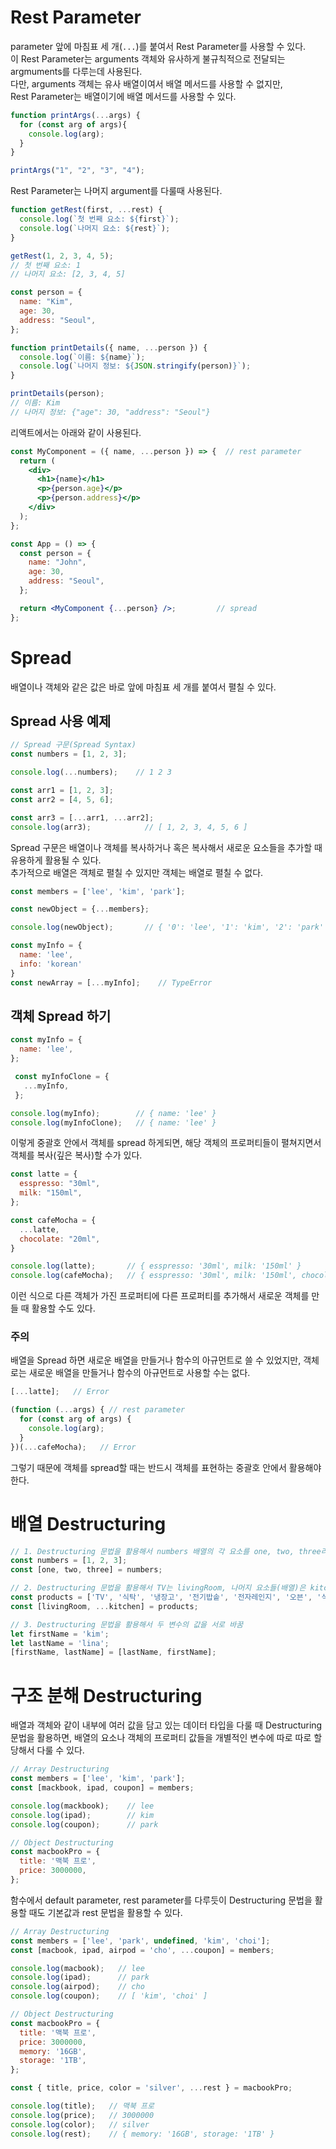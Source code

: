 # Rest Parameter
parameter 앞에 마침표 세 개(`...`)를 붙여서 Rest Parameter를 사용할 수 있다.  
이 Rest Parameter는 arguments 객체와 유사하게 불규칙적으로 전달되는 argmuments를 다루는데 사용된다.    
다만, arguments 객체는 유사 배열이여서 배열 메서드를 사용할 수 없지만,   
Rest Parameter는 배열이기에 배열 메서드를 사용할 수 있다.

```javascript
function printArgs(...args) {
  for (const arg of args){
    console.log(arg);
  }
}

printArgs("1", "2", "3", "4");
```

Rest Parameter는 나머지 argument를 다룰때 사용된다.

```javascript
function getRest(first, ...rest) {
  console.log(`첫 번째 요소: ${first}`);
  console.log(`나머지 요소: ${rest}`);
}

getRest(1, 2, 3, 4, 5);
// 첫 번째 요소: 1
// 나머지 요소: [2, 3, 4, 5]

const person = {
  name: "Kim",
  age: 30,
  address: "Seoul",
};

function printDetails({ name, ...person }) {
  console.log(`이름: ${name}`);
  console.log(`나머지 정보: ${JSON.stringify(person)}`);
}

printDetails(person);
// 이름: Kim
// 나머지 정보: {"age": 30, "address": "Seoul"}
```

리액트에서는 아래와 같이 사용된다.

```jsx
const MyComponent = ({ name, ...person }) => {  // rest parameter
  return (
    <div>
      <h1>{name}</h1>
      <p>{person.age}</p>
      <p>{person.address}</p>
    </div>
  );
};

const App = () => {
  const person = {
    name: "John",
    age: 30,
    address: "Seoul",
  };

  return <MyComponent {...person} />;         // spread
};
```

# Spread
배열이나 객체와 같은 값은 바로 앞에 마침표 세 개를 붙여서 펼칠 수 있다.

## Spread 사용 예제
```javascript
// Spread 구문(Spread Syntax)
const numbers = [1, 2, 3];

console.log(...numbers);    // 1 2 3

const arr1 = [1, 2, 3];
const arr2 = [4, 5, 6];

const arr3 = [...arr1, ...arr2];
console.log(arr3);            // [ 1, 2, 3, 4, 5, 6 ]
```

Spread 구문은 배열이나 객체를 복사하거나 혹은 복사해서 새로운 요소들을 추가할 때 유용하게 활용될 수 있다.  
추가적으로 배열은 객체로 펼칠 수 있지만 객체는 배열로 펼칠 수 없다.

```javascript
const members = ['lee', 'kim', 'park'];

const newObject = {...members};

console.log(newObject);       // { '0': 'lee', '1': 'kim', '2': 'park' }

const myInfo = {
  name: 'lee',
  info: 'korean'
}
const newArray = [...myInfo];    // TypeError
```

## 객체 Spread 하기
```javascript
const myInfo = {
  name: 'lee',
};

 const myInfoClone = {
   ...myInfo,
 };

console.log(myInfo);        // { name: 'lee' }
console.log(myInfoClone);   // { name: 'lee' }
```
이렇게 중괄호 안에서 객체를 spread 하게되면, 해당 객체의 프로퍼티들이 펼쳐지면서 객체를 복사(깊은 복사)할 수가 있다.

```javascript
const latte = {
  esspresso: "30ml",
  milk: "150ml",
};

const cafeMocha = {
  ...latte,
  chocolate: "20ml",
}

console.log(latte);       // { esspresso: '30ml', milk: '150ml' }
console.log(cafeMocha);   // { esspresso: '30ml', milk: '150ml', chocolate: '20ml' }
```
이런 식으로 다른 객체가 가진 프로퍼티에 다른 프로퍼티를 추가해서 새로운 객체를 만들 때 활용할 수도 있다.

### 주의
배열을 Spread 하면 새로운 배열을 만들거나 함수의 아규먼트로 쓸 수 있었지만, 객체로는 새로운 배열을 만들거나 함수의 아규먼트로 사용할 수는 없다.
```javascript
[...latte];   // Error

(function (...args) { // rest parameter
  for (const arg of args) {
    console.log(arg);
  }
})(...cafeMocha);   // Error
```

그렇기 때문에 객체를 spread할 때는 반드시 객체를 표현하는 중괄호 안에서 활용해야 한다.


# 배열 Destructuring
```javascript
// 1. Destructuring 문법을 활용해서 numbers 배열의 각 요소를 one, two, three라는 변수에 할당
const numbers = [1, 2, 3];
const [one, two, three] = numbers;

// 2. Destructuring 문법을 활용해서 TV는 livingRoom, 나머지 요소들(배열)은 kitchen 변수에 할당
const products = ['TV', '식탁', '냉장고', '전기밥솥', '전자레인지', '오븐', '식기세척기'];
const [livingRoom, ...kitchen] = products;

// 3. Destructuring 문법을 활용해서 두 변수의 값을 서로 바꿈
let firstName = 'kim';
let lastName = 'lina';
[firstName, lastName] = [lastName, firstName];
```

# 구조 분해 Destructuring
배열과 객체와 같이 내부에 여러 값을 담고 있는 데이터 타입을 다룰 때 Destructuring 문법을 활용하면, 배열의 요소나 객체의 프로퍼티 값들을 개별적인 변수에 따로 따로 할당해서 다룰 수 있다.
```javascript
// Array Destructuring
const members = ['lee', 'kim', 'park'];
const [mackbook, ipad, coupon] = members;

console.log(mackbook);    // lee
console.log(ipad);        // kim
console.log(coupon);      // park

// Object Destructuring
const macbookPro = {
  title: '맥북 프로',
  price: 3000000,
};
```

함수에서 default parameter, rest parameter를 다루듯이 Destructuring 문법을 활용할 때도 기본값과 rest 문법을 활용할 수 있다.
```javascript
// Array Destructuring
const members = ['lee', 'park', undefined, 'kim', 'choi'];
const [macbook, ipad, airpod = 'cho', ...coupon] = members;

console.log(macbook);   // lee
console.log(ipad);      // park
console.log(airpod);    // cho
console.log(coupon);    // [ 'kim', 'choi' ]

// Object Destructuring
const macbookPro = {
  title: '맥북 프로',
  price: 3000000,
  memory: '16GB',
  storage: '1TB',
};

const { title, price, color = 'silver', ...rest } = macbookPro;

console.log(title);   // 맥북 프로
console.log(price);   // 3000000
console.log(color);   // silver
console.log(rest);    // { memory: '16GB', storage: '1TB' }
```
